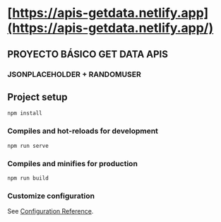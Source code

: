 # [https://apis-getdata.netlify.app](https://apis-getdata.netlify.app/)

## PROYECTO BÁSICO GET DATA APIS

### JSONPLACEHOLDER + RANDOMUSER

## Project setup

```
npm install
```

### Compiles and hot-reloads for development

```
npm run serve
```

### Compiles and minifies for production

```
npm run build
```

### Customize configuration

See [Configuration Reference](https://cli.vuejs.org/config/).
